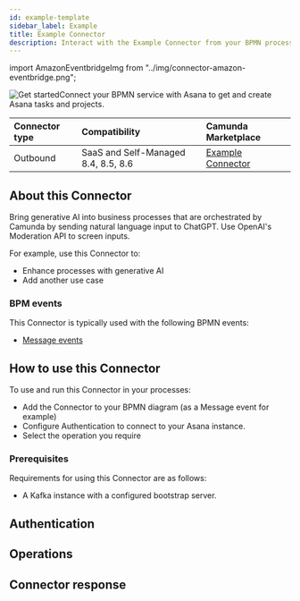 ```yaml
---
id: example-template
sidebar_label: Example
title: Example Connector
description: Interact with the Example Connector from your BPMN process.
---
```


import AmazonEventbridgeImg from "../img/connector-amazon-eventbridge.png";

<p><img src={AmazonEventbridgeImg} alt="Get started" style={{border:0,padding:0,paddingLeft:20,paddingRight:20,margin:0,float: 'right', width: '100px'}}/>Connect your BPMN service with Asana to get and create Asana tasks and projects.</p>

| Connector type | Compatibility                       | Camunda Marketplace                                                                       |
| :------------- | :---------------------------------- | :---------------------------------------------------------------------------------------- |
| Outbound       | SaaS and Self-Managed 8.4, 8.5, 8.6 | [Example Connector](https://marketplace.camunda.com/en-US/apps/418707/alfresco-connector) |

## About this Connector

Bring generative AI into business processes that are orchestrated by Camunda by sending natural language input to ChatGPT. Use OpenAI's Moderation API to screen inputs.

For example, use this Connector to:

- Enhance processes with generative AI
- Add another use case

### BPM events

This Connector is typically used with the following BPMN events:

- [Message events](https://docs.camunda.io/docs/next/components/modeler/bpmn/message-events/)

## How to use this Connector

To use and run this Connector in your processes:

- Add the Connector to your BPMN diagram (as a Message event for example)
- Configure Authentication to connect to your Asana instance.
- Select the operation you require

### Prerequisites

Requirements for using this Connector are as follows:

- A Kafka instance with a configured bootstrap server.

## Authentication

## Operations

## Connector response

